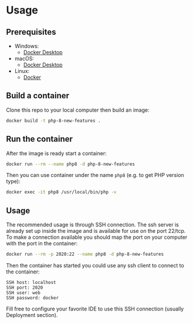 # Usage

## Prerequisites

- Windows:
  - [Docker Desktop](https://hub.docker.com/editions/community/docker-ce-desktop-windows)
- macOS:
  - [Docker Desktop](https://hub.docker.com/editions/community/docker-ce-desktop-mac)
- Linux:
  - [Docker](https://docs.docker.com/engine/install/#server)


## Build a container

Clone this repo to your local computer then build an image:
```bash
docker build -t php-8-new-features .
```

## Run the container

After the image is ready start a container:
```bash
docker run --rm --name php8 -d php-8-new-features
```

Then you can use container under the name `php8` (e.g. to get PHP version type):
```bash
docker exec -it php8 /usr/local/bin/php -v
```

## Usage

The recommended usage is through SSH connection. The ssh server is already set up inside the image and
is available for use on the port 22/tcp. To make a connection available you should map the port on your computer
with the port in the container:
```bash
docker run --rm -p 2020:22 --name php8 -d php-8-new-features
``` 

Then the container has started you could use any ssh client to connect to the container:
```code
SSH host: localhost
SSH port: 2020
SSH user: web
SSH password: docker 
```

Fill free to configure your favorite IDE to use this SSH connection (usually Deployment section). 